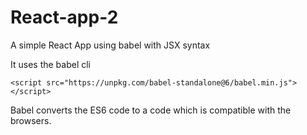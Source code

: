 # React-app-2

A simple React App using babel with JSX syntax

It uses the babel cli 
```` 
<script src="https://unpkg.com/babel-standalone@6/babel.min.js"></script>
````

Babel converts the ES6 code to a code which is compatible with the browsers.


